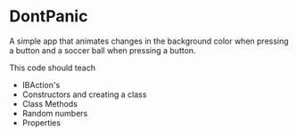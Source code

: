 DontPanic
=========

A simple app that animates changes in the background color when 
pressing a button and a soccer ball when pressing a button.


This code should teach 
- IBAction's
- Constructors and creating a class
- Class Methods
- Random numbers
- Properties

